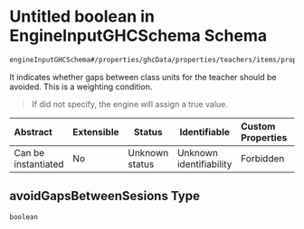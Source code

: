 # Untitled boolean in EngineInputGHCSchema Schema

```txt
engineInputGHCSchema#/properties/ghcData/properties/teachers/items/properties/generalSettings/properties/avoidGapsBetweenSesions
```

It indicates whether gaps between class units for the teacher should be avoided. This is a weighting condition.


> If did not specify, the engine will assign a true value.
>

| Abstract            | Extensible | Status         | Identifiable            | Custom Properties | Additional Properties | Access Restrictions | Defined In                                                         |
| :------------------ | ---------- | -------------- | ----------------------- | :---------------- | --------------------- | ------------------- | ------------------------------------------------------------------ |
| Can be instantiated | No         | Unknown status | Unknown identifiability | Forbidden         | Allowed               | none                | [ghc.schema.json\*](../out/ghc.schema.json "open original schema") |

## avoidGapsBetweenSesions Type

`boolean`

